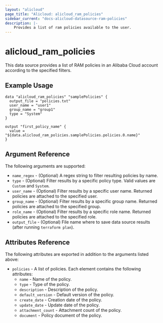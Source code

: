 ```yaml
---
layout: "alicloud"
page_title: "Alicloud: alicloud_ram_policies"
sidebar_current: "docs-alicloud-datasource-ram-policies"
description: |-
    Provides a list of ram policies available to the user.
---
```


# alicloud\_ram\_policies

This data source provides a list of RAM policies in an Alibaba Cloud account according to the specified filters.

## Example Usage

```
data "alicloud_ram_policies" "samplePolicies" {
  output_file = "policies.txt"
  user_name = "user1"
  group_name = "group1"
  type = "System"
}

output "first_policy_name" {
  value = "${data.alicloud_ram_policies.samplePolicies.policies.0.name}"
}
```

## Argument Reference

The following arguments are supported:

* `name_regex` - (Optional) A regex string to filter resulting policies by name.
* `type` - (Optional) Filter results by a specific policy type. Valid values are `Custom` and `System`.
* `user_name` - (Optional) Filter results by a specific user name. Returned policies are attached to the specified user.
* `group_name` - (Optional) Filter results by a specific group name. Returned policies are attached to the specified group.
* `role_name` - (Optional) Filter results by a specific role name. Returned policies are attached to the specified role.
* `output_file` - (Optional) File name where to save data source results (after running `terraform plan`).

## Attributes Reference

The following attributes are exported in addition to the arguments listed above:

* `policies` - A list of policies. Each element contains the following attributes:
  * `name` - Name of the policy.
  * `type` - Type of the policy.
  * `description` - Description of the policy.
  * `default_version` - Default version of the policy.
  * `create_date` - Creation date of the policy.
  * `update_date` - Update date of the policy.
  * `attachment_count` - Attachment count of the policy.
  * `document` - Policy document of the policy.